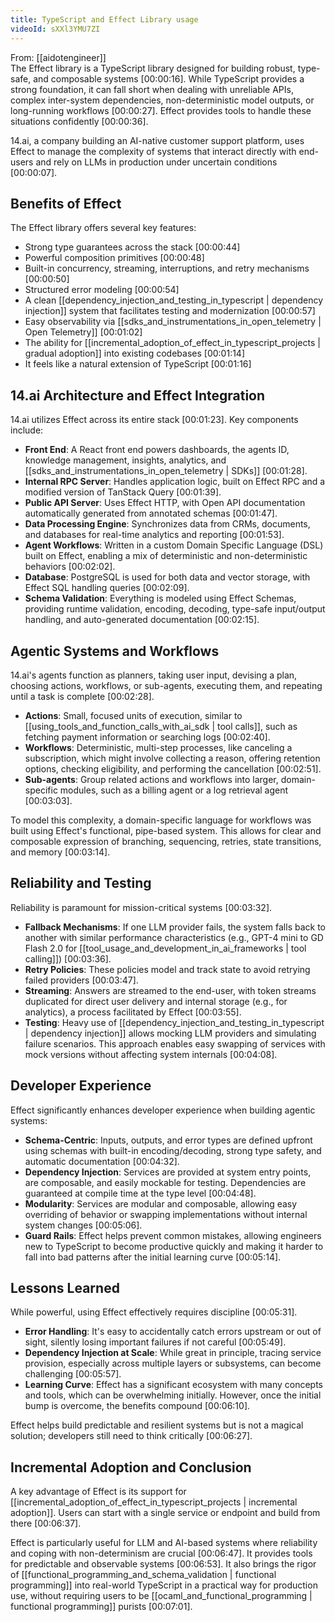 ```yaml
---
title: TypeScript and Effect Library usage
videoId: sXXl3YMU7ZI
---
```


From: [[aidotengineer]] <br/> 
The Effect library is a TypeScript library designed for building robust, type-safe, and composable systems <a class="yt-timestamp" data-t="00:00:16">[00:00:16]</a>. While TypeScript provides a strong foundation, it can fall short when dealing with unreliable APIs, complex inter-system dependencies, non-deterministic model outputs, or long-running workflows <a class="yt-timestamp" data-t="00:00:27">[00:00:27]</a>. Effect provides tools to handle these situations confidently <a class="yt-timestamp" data-t="00:00:36">[00:00:36]</a>.

14.ai, a company building an AI-native customer support platform, uses Effect to manage the complexity of systems that interact directly with end-users and rely on LLMs in production under uncertain conditions <a class="yt-timestamp" data-t="00:00:07">[00:00:07]</a>.

## Benefits of Effect

The Effect library offers several key features:
*   Strong type guarantees across the stack <a class="yt-timestamp" data-t="00:00:44">[00:00:44]</a>
*   Powerful composition primitives <a class="yt-timestamp" data-t="00:00:48">[00:00:48]</a>
*   Built-in concurrency, streaming, interruptions, and retry mechanisms <a class="yt-timestamp" data-t="00:00:50">[00:00:50]</a>
*   Structured error modeling <a class="yt-timestamp" data-t="00:00:54">[00:00:54]</a>
*   A clean [[dependency_injection_and_testing_in_typescript | dependency injection]] system that facilitates testing and modernization <a class="yt-timestamp" data-t="00:00:57">[00:00:57]</a>
*   Easy observability via [[sdks_and_instrumentations_in_open_telemetry | Open Telemetry]] <a class="yt-timestamp" data-t="00:01:02">[00:01:02]</a>
*   The ability for [[incremental_adoption_of_effect_in_typescript_projects | gradual adoption]] into existing codebases <a class="yt-timestamp" data-t="00:01:14">[00:01:14]</a>
*   It feels like a natural extension of TypeScript <a class="yt-timestamp" data-t="00:01:16">[00:01:16]</a>

## 14.ai Architecture and Effect Integration

14.ai utilizes Effect across its entire stack <a class="yt-timestamp" data-t="00:01:23">[00:01:23]</a>. Key components include:
*   **Front End**: A React front end powers dashboards, the agents ID, knowledge management, insights, analytics, and [[sdks_and_instrumentations_in_open_telemetry | SDKs]] <a class="yt-timestamp" data-t="00:01:28">[00:01:28]</a>.
*   **Internal RPC Server**: Handles application logic, built on Effect RPC and a modified version of TanStack Query <a class="yt-timestamp" data-t="00:01:39">[00:01:39]</a>.
*   **Public API Server**: Uses Effect HTTP, with Open API documentation automatically generated from annotated schemas <a class="yt-timestamp" data-t="00:01:47">[00:01:47]</a>.
*   **Data Processing Engine**: Synchronizes data from CRMs, documents, and databases for real-time analytics and reporting <a class="yt-timestamp" data-t="00:01:53">[00:01:53]</a>.
*   **Agent Workflows**: Written in a custom Domain Specific Language (DSL) built on Effect, enabling a mix of deterministic and non-deterministic behaviors <a class="yt-timestamp" data-t="00:02:02">[00:02:02]</a>.
*   **Database**: PostgreSQL is used for both data and vector storage, with Effect SQL handling queries <a class="yt-timestamp" data-t="00:02:09">[00:02:09]</a>.
*   **Schema Validation**: Everything is modeled using Effect Schemas, providing runtime validation, encoding, decoding, type-safe input/output handling, and auto-generated documentation <a class="yt-timestamp" data-t="00:02:15">[00:02:15]</a>.

## Agentic Systems and Workflows

14.ai's agents function as planners, taking user input, devising a plan, choosing actions, workflows, or sub-agents, executing them, and repeating until a task is complete <a class="yt-timestamp" data-t="00:02:28">[00:02:28]</a>.

*   **Actions**: Small, focused units of execution, similar to [[using_tools_and_function_calls_with_ai_sdk | tool calls]], such as fetching payment information or searching logs <a class="yt-timestamp" data-t="00:02:40">[00:02:40]</a>.
*   **Workflows**: Deterministic, multi-step processes, like canceling a subscription, which might involve collecting a reason, offering retention options, checking eligibility, and performing the cancellation <a class="yt-timestamp" data-t="00:02:51">[00:02:51]</a>.
*   **Sub-agents**: Group related actions and workflows into larger, domain-specific modules, such as a billing agent or a log retrieval agent <a class="yt-timestamp" data-t="00:03:03">[00:03:03]</a>.

To model this complexity, a domain-specific language for workflows was built using Effect's functional, pipe-based system. This allows for clear and composable expression of branching, sequencing, retries, state transitions, and memory <a class="yt-timestamp" data-t="00:03:14">[00:03:14]</a>.

## Reliability and Testing

Reliability is paramount for mission-critical systems <a class="yt-timestamp" data-t="00:03:32">[00:03:32]</a>.
*   **Fallback Mechanisms**: If one LLM provider fails, the system falls back to another with similar performance characteristics (e.g., GPT-4 mini to GD Flash 2.0 for [[tool_usage_and_development_in_ai_frameworks | tool calling]]) <a class="yt-timestamp" data-t="00:03:36">[00:03:36]</a>.
*   **Retry Policies**: These policies model and track state to avoid retrying failed providers <a class="yt-timestamp" data-t="00:03:47">[00:03:47]</a>.
*   **Streaming**: Answers are streamed to the end-user, with token streams duplicated for direct user delivery and internal storage (e.g., for analytics), a process facilitated by Effect <a class="yt-timestamp" data-t="00:03:55">[00:03:55]</a>.
*   **Testing**: Heavy use of [[dependency_injection_and_testing_in_typescript | dependency injection]] allows mocking LLM providers and simulating failure scenarios. This approach enables easy swapping of services with mock versions without affecting system internals <a class="yt-timestamp" data-t="00:04:08">[00:04:08]</a>.

## Developer Experience

Effect significantly enhances developer experience when building agentic systems:
*   **Schema-Centric**: Inputs, outputs, and error types are defined upfront using schemas with built-in encoding/decoding, strong type safety, and automatic documentation <a class="yt-timestamp" data-t="00:04:32">[00:04:32]</a>.
*   **Dependency Injection**: Services are provided at system entry points, are composable, and easily mockable for testing. Dependencies are guaranteed at compile time at the type level <a class="yt-timestamp" data-t="00:04:48">[00:04:48]</a>.
*   **Modularity**: Services are modular and composable, allowing easy overriding of behavior or swapping implementations without internal system changes <a class="yt-timestamp" data-t="00:05:06">[00:05:06]</a>.
*   **Guard Rails**: Effect helps prevent common mistakes, allowing engineers new to TypeScript to become productive quickly and making it harder to fall into bad patterns after the initial learning curve <a class="yt-timestamp" data-t="00:05:14">[00:05:14]</a>.

## Lessons Learned

While powerful, using Effect effectively requires discipline <a class="yt-timestamp" data-t="00:05:31">[00:05:31]</a>.
*   **Error Handling**: It's easy to accidentally catch errors upstream or out of sight, silently losing important failures if not careful <a class="yt-timestamp" data-t="00:05:49">[00:05:49]</a>.
*   **Dependency Injection at Scale**: While great in principle, tracing service provision, especially across multiple layers or subsystems, can become challenging <a class="yt-timestamp" data-t="00:05:57">[00:05:57]</a>.
*   **Learning Curve**: Effect has a significant ecosystem with many concepts and tools, which can be overwhelming initially. However, once the initial bump is overcome, the benefits compound <a class="yt-timestamp" data-t="00:06:10">[00:06:10]</a>.

Effect helps build predictable and resilient systems but is not a magical solution; developers still need to think critically <a class="yt-timestamp" data-t="00:06:27">[00:06:27]</a>.

## Incremental Adoption and Conclusion

A key advantage of Effect is its support for [[incremental_adoption_of_effect_in_typescript_projects | incremental adoption]]. Users can start with a single service or endpoint and build from there <a class="yt-timestamp" data-t="00:06:37">[00:06:37]</a>.

Effect is particularly useful for LLM and AI-based systems where reliability and coping with non-determinism are crucial <a class="yt-timestamp" data-t="00:06:47">[00:06:47]</a>. It provides tools for predictable and observable systems <a class="yt-timestamp" data-t="00:06:53">[00:06:53]</a>. It also brings the rigor of [[functional_programming_and_schema_validation | functional programming]] into real-world TypeScript in a practical way for production use, without requiring users to be [[ocaml_and_functional_programming | functional programming]] purists <a class="yt-timestamp" data-t="00:07:01">[00:07:01]</a>.